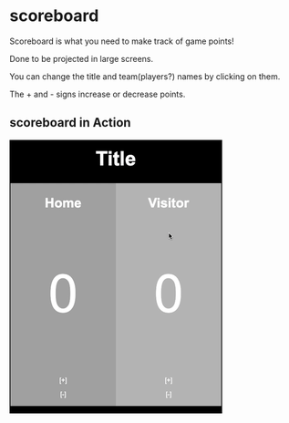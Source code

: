 # scoreboard

Scoreboard is what you need to make track of game points!

Done to be projected in large screens.

You can change the title and team(players?) names by clicking on them.

The + and - signs increase or decrease points. 

## scoreboard in Action
![scoreboard](img/scoreboard.gif)


